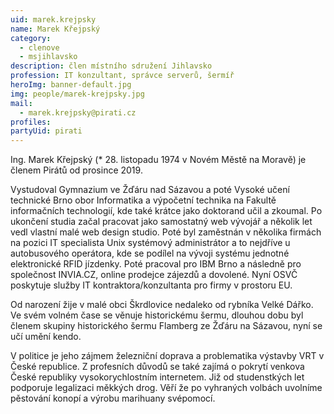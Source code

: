 ```yaml
---
uid: marek.krejpsky
name: Marek Křejpský
category:
  - clenove
  - msjihlavsko
description: člen místního sdružení Jihlavsko
profession: IT konzultant, správce serverů, šermíř
heroImg: banner-default.jpg
img: people/marek-krejpsky.jpg
mail:
  - marek.krejpsky@pirati.cz
profiles:
partyUid: pirati
---
```

Ing. Marek Křejpský (* 28. listopadu 1974 v Novém Městě na Moravě) je členem Pirátů od prosince 2019.

Vystudoval Gymnazium ve Žďáru nad Sázavou a poté Vysoké učení technické Brno obor Informatika a výpočetní technika na Fakultě informačních technologií, kde také krátce jako doktorand učil a zkoumal. Po ukončení studia začal pracovat jako samostatný web vývojář a několik let vedl vlastní malé web design studio. Poté byl zaměstnán v několika firmách na pozici IT specialista Unix systémový administrátor a to nejdříve u autobusového operátora, kde se podílel na vývoji systému jednotné elektronické RFID jízdenky. Poté pracoval pro IBM Brno a následně pro společnost INVIA.CZ, online prodejce zájezdů a dovolené.  Nyní OSVČ poskytuje služby IT kontraktora/konzultanta pro firmy v prostoru EU. 

Od narození žije v malé obci Škrdlovice nedaleko od rybníka Velké Dářko. Ve svém volném čase se věnuje historickému šermu, dlouhou dobu byl členem skupiny historického šermu Flamberg ze Žďáru na Sázavou, nyní se učí umění kendo.

V politice je jeho zájmem železniční doprava a problematika výstavby VRT v České republice. Z profesních důvodů se také zajímá o pokrytí venkova České republiky vysokorychlostním internetem. Již od studenstkých let podporuje legalizaci měkkých drog. Věří že po vyhraných volbách uvolníme pěstování konopí a výrobu marihuany svépomocí.  
